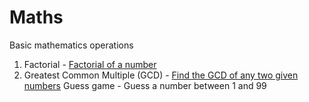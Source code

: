 # Maths
Basic mathematics operations


1. Factorial - [Factorial of a number](https://github.com/jhhalls/Maths/blob/master/factorial.py)
2. Greatest Common Multiple (GCD) - [Find the GCD of any two given numbers](https://github.com/jhhalls/Maths/blob/master/GCD.py)
Guess game - Guess a number between 1 and 99
